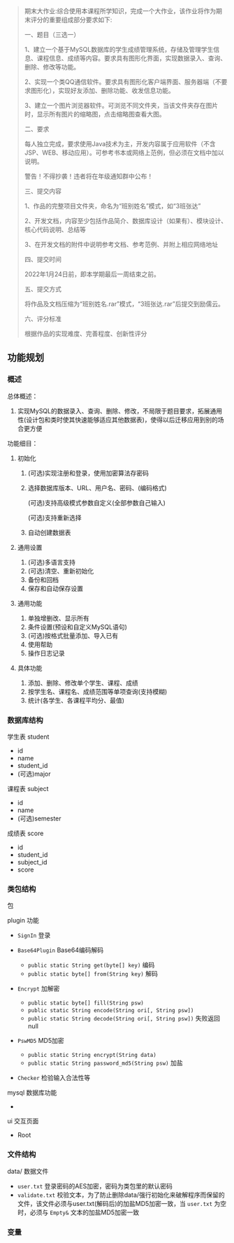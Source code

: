 > 期末大作业:综合使用本课程所学知识，完成一个大作业，该作业将作为期末评分的重要组成部分要求如下:
>
> 一、题目（三选一）
>
> 1、建立一个基于MySQL数据库的学生成绩管理系统，存储及管理学生信息、课程信息、成绩等内容。要求具有图形化界面，实现数据录入、查询、删除、修改等功能。
>
> 2、实现一个类QQ通信软件。要求具有图形化客户端界面、服务器端（不要求图形化），实现好友添加、删除功能、收发信息功能。
>
> 3、建立一个图片浏览器软件。可浏览不同文件夹，当该文件夹存在图片时，显示所有图片的缩略图，点击缩略图查看大图。
>
> 二、要求
>
> 每人独立完成，要求使用Java技术为主，开发内容属于应用软件（不含JSP、WEB、移动应用）。可参考书本或网络上范例，但必须在文档中加以说明。
>
> 警告！不得抄袭！违者将在年级通知群中公布！
>
> 
>
> 三、提交内容
>
> 1、作品的完整项目文件夹，命名为“班别姓名”模式，如“3班张达”
>
> 2、开发文档，内容至少包括作品简介、数据库设计（如果有）、模块设计、核心代码说明、总结等
>
> 3、在开发文档的附件中说明参考文档、参考范例、并附上相应网络地址
>
> 
>
> 四、提交时间
>
> 2022年1月24日前，即本学期最后一周结束之前。
>
> 
>
> 五、提交方式
>
> 将作品及文档压缩为“班别姓名.rar”模式，“3班张达.rar”后提交到励儒云。
>
> 
>
> 六、评分标准
>
> 根据作品的实现难度、完善程度、创新性评分



## 功能规划

### 概述

总体概述：

1. 实现MySQL的数据录入、查询、删除、修改，不局限于题目要求，拓展通用性(设计包和类时使其快速能够适应其他数据表)，使得以后迁移应用到别的场合更方便

   

功能细目：

1. 初始化

   1. (可选)实现注册和登录，使用加密算法存密码

   2. 选择数据库版本、URL、用户名、密码、(编码格式) 

      (可选)支持高级模式参数自定义(全部参数自己输入)

      (可选)支持重新选择

   3. 自动创建数据表

2. 通用设置

   1. (可选)多语言支持
   2. (可选)清空、重新初始化
   3. 备份和回档
   4. 保存和自动保存设置

3. 通用功能

   1. 单独增删改、显示所有
   2. 条件设置(预设和自定义MySQL语句)
   3. (可选)按格式批量添加、导入已有
   4. 使用帮助
   5. 操作日志记录

4. 具体功能

   1. 添加、删除、修改单个学生、课程、成绩
   2. 按学生名、课程名、成绩范围等单项查询(支持模糊)
   3. 统计(各学生、各课程平均分、最值)



### 数据库结构

学生表 student

- id
- name
- student\_id
- (可选)major



课程表 subject

- id
- name
- (可选)semester



成绩表 score

- id
- student_id
- subject_id
- score



### 类包结构

包 

plugin 功能

- `SignIn` 登录
- `Base64Plugin` Base64编码解码
  - `public static String get(byte[] key)` 编码
  - `public static byte[] from(String key)` 解码

- `Encrypt` 加解密
  - `public static byte[] fill(String psw)`
  - `public static String encode(String ori[, String psw])` 
  - `public static String decode(String ori[, String psw])` 失败返回 null

- `PswMD5` MD5加密
  - `public static String encrypt(String data)`
  - `public static String password_md5(String psw)` 加盐

- `Checker` 检验输入合法性等



mysql 数据库功能

- 



ui 交互页面

- Root



### 文件结构

data/ 数据文件

- `user.txt` 登录密码的AES加密，密码为类包里的默认密码
- `validate.txt` 校验文本，为了防止删除data/强行初始化来破解程序而保留的文件，该文件必须与user.txt(解码后)的加盐MD5加密一致，当 `user.txt` 为空时，必须与 `Empty&` 文本的加盐MD5加密一致



### 变量

